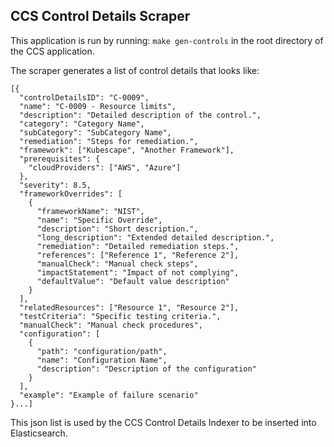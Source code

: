 ## CCS Control Details Scraper

This application is run by running: `make gen-controls` in the root directory of the CCS application.

The scraper generates a list of control details that looks like:

```
[{
  "controlDetailsID": "C-0009",
  "name": "C-0009 - Resource limits",
  "description": "Detailed description of the control.",
  "category": "Category Name",
  "subCategory": "SubCategory Name",
  "remediation": "Steps for remediation.",
  "framework": ["Kubescape", "Another Framework"],
  "prerequisites": {
    "cloudProviders": ["AWS", "Azure"]
  },
  "severity": 8.5,
  "frameworkOverrides": [
    {
      "frameworkName": "NIST",
      "name": "Specific Override",
      "description": "Short description.",
      "long_description": "Extended detailed description.",
      "remediation": "Detailed remediation steps.",
      "references": ["Reference 1", "Reference 2"],
      "manualCheck": "Manual check steps",
      "impactStatement": "Impact of not complying",
      "defaultValue": "Default value description"
    }
  ],
  "relatedResources": ["Resource 1", "Resource 2"],
  "testCriteria": "Specific testing criteria.",
  "manualCheck": "Manual check procedures",
  "configuration": [
    {
      "path": "configuration/path",
      "name": "Configuration Name",
      "description": "Description of the configuration"
    }
  ],
  "example": "Example of failure scenario"
}...]
```
This json list is used by the CCS Control Details Indexer to be inserted into Elasticsearch.